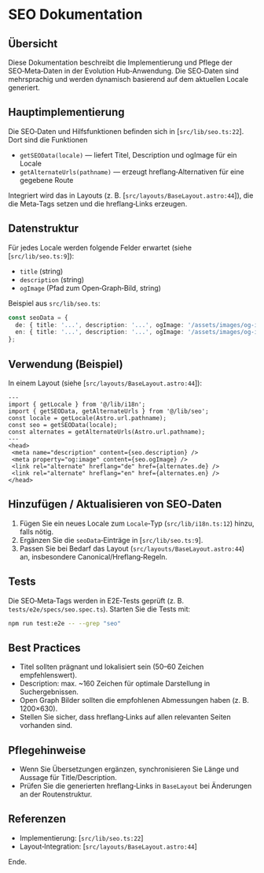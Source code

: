 # SEO Dokumentation

## Übersicht

Diese Dokumentation beschreibt die Implementierung und Pflege der SEO‑Meta‑Daten in der Evolution Hub‑Anwendung. Die SEO‑Daten sind mehrsprachig und werden dynamisch basierend auf dem aktuellen Locale generiert.

## Hauptimplementierung

Die SEO‑Daten und Hilfsfunktionen befinden sich in [`src/lib/seo.ts:22`]. Dort sind die Funktionen

- `getSEOData(locale)` — liefert Titel, Description und ogImage für ein Locale
- `getAlternateUrls(pathname)` — erzeugt hreflang‑Alternativen für eine gegebene Route

Integriert wird das in Layouts (z. B. [`src/layouts/BaseLayout.astro:44`]), die die Meta‑Tags setzen und die hreflang‑Links erzeugen.

## Datenstruktur

Für jedes Locale werden folgende Felder erwartet (siehe [`src/lib/seo.ts:9`]):

- `title` (string)
- `description` (string)
- `ogImage` (Pfad zum Open‑Graph‑Bild, string)

Beispiel aus `src/lib/seo.ts`:

```ts
const seoData = {
  de: { title: '...', description: '...', ogImage: '/assets/images/og-image-de.png' },
  en: { title: '...', description: '...', ogImage: '/assets/images/og-image-en.png' }
};
```

## Verwendung (Beispiel)

In einem Layout (siehe [`src/layouts/BaseLayout.astro:44`]):

```astro
---
import { getLocale } from '@/lib/i18n';
import { getSEOData, getAlternateUrls } from '@/lib/seo';
const locale = getLocale(Astro.url.pathname);
const seo = getSEOData(locale);
const alternates = getAlternateUrls(Astro.url.pathname);
---
<head>
 <meta name="description" content={seo.description} />
 <meta property="og:image" content={seo.ogImage} />
 <link rel="alternate" hreflang="de" href={alternates.de} />
 <link rel="alternate" hreflang="en" href={alternates.en} />
</head>
```

## Hinzufügen / Aktualisieren von SEO‑Daten

1. Fügen Sie ein neues Locale zum `Locale`‑Typ (`src/lib/i18n.ts:12`) hinzu, falls nötig.
2. Ergänzen Sie die `seoData`‑Einträge in [`src/lib/seo.ts:9`].
3. Passen Sie bei Bedarf das Layout (`src/layouts/BaseLayout.astro:44`) an, insbesondere Canonical/Hreflang‑Regeln.

## Tests

Die SEO‑Meta‑Tags werden in E2E‑Tests geprüft (z. B. `tests/e2e/specs/seo.spec.ts`). Starten Sie die Tests mit:

```bash
npm run test:e2e -- --grep "seo"
```

## Best Practices

- Titel sollten prägnant und lokalisiert sein (50–60 Zeichen empfehlenswert).
- Description: max. ~160 Zeichen für optimale Darstellung in Suchergebnissen.
- Open Graph Bilder sollten die empfohlenen Abmessungen haben (z. B. 1200×630).
- Stellen Sie sicher, dass hreflang‑Links auf allen relevanten Seiten vorhanden sind.

## Pflegehinweise

- Wenn Sie Übersetzungen ergänzen, synchronisieren Sie Länge und Aussage für Title/Description.
- Prüfen Sie die generierten hreflang‑Links in `BaseLayout` bei Änderungen an der Routenstruktur.

## Referenzen

- Implementierung: [`src/lib/seo.ts:22`]
- Layout‑Integration: [`src/layouts/BaseLayout.astro:44`]

Ende.
